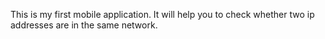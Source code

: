 This is my first mobile application.
It will help you to check whether two ip addresses are in the same network.